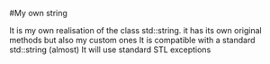 #My own string

It is my own realisation of the class std::string. it has its own original methods but also my custom ones
It is compatible with a standard std::string (almost)
It will use standard STL exceptions 
